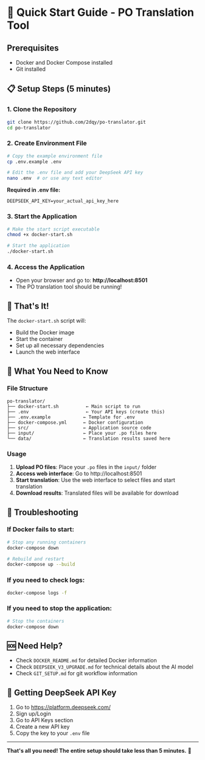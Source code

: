 # 🚀 Quick Start Guide - PO Translation Tool

## Prerequisites
- Docker and Docker Compose installed
- Git installed

## 📋 Setup Steps (5 minutes)

### 1. Clone the Repository
```bash
git clone https://github.com/2dqy/po-translator.git
cd po-translator
```

### 2. Create Environment File
```bash
# Copy the example environment file
cp .env.example .env

# Edit the .env file and add your DeepSeek API key
nano .env  # or use any text editor
```

**Required in .env file:**
```
DEEPSEEK_API_KEY=your_actual_api_key_here
```

### 3. Start the Application
```bash
# Make the start script executable
chmod +x docker-start.sh

# Start the application
./docker-start.sh
```

### 4. Access the Application
- Open your browser and go to: **http://localhost:8501**
- The PO translation tool should be running!

## 🎯 That's It!

The `docker-start.sh` script will:
- Build the Docker image
- Start the container
- Set up all necessary dependencies
- Launch the web interface

## 📁 What You Need to Know

### File Structure
```
po-translator/
├── docker-start.sh          ← Main script to run
├── .env                     ← Your API keys (create this)
├── .env.example            ← Template for .env
├── docker-compose.yml      ← Docker configuration
├── src/                    ← Application source code
├── input/                  ← Place your .po files here
└── data/                   ← Translation results saved here
```

### Usage
1. **Upload PO files**: Place your `.po` files in the `input/` folder
2. **Access web interface**: Go to http://localhost:8501
3. **Start translation**: Use the web interface to select files and start translation
4. **Download results**: Translated files will be available for download

## 🔧 Troubleshooting

### If Docker fails to start:
```bash
# Stop any running containers
docker-compose down

# Rebuild and restart
docker-compose up --build
```

### If you need to check logs:
```bash
docker-compose logs -f
```

### If you need to stop the application:
```bash
# Stop the containers
docker-compose down
```

## 🆘 Need Help?

- Check `DOCKER_README.md` for detailed Docker information
- Check `DEEPSEEK_V3_UPGRADE.md` for technical details about the AI model
- Check `GIT_SETUP.md` for git workflow information

## 🔑 Getting DeepSeek API Key

1. Go to https://platform.deepseek.com/
2. Sign up/Login
3. Go to API Keys section
4. Create a new API key
5. Copy the key to your `.env` file

---

**That's all you need! The entire setup should take less than 5 minutes.** 🎉 